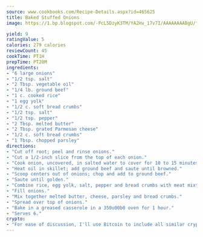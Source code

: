 ```yaml
---
source: www.cookbooks.com/Recipe-Details.aspx?id=465625
title: Baked Stuffed Onions
image: https://1.bp.blogspot.com/-PcL5DzyK3TM/YA2Hv_17v7I/AAAAAAAABgU/fyHeesSth_IZW9mL5lk6GxJO8cW8ksrGACLcBGAsYHQ/s320/12.png

yield: 9
ratingValue: 5
calories: 279 calories
reviewCount: 45
cookTime: PT1H
prepTime: PT28M
ingredients:
- "6 large onions"
- "1/2 tsp. salt"
- "2 Tbsp. vegetable oil"
- "1/4 lb. ground beef"
- "1 c. cooked rice"
- "1 egg yolk"
- "1/2 c. soft bread crumbs"
- "1/2 tsp. salt"
- "1/2 tsp. pepper"
- "2 Tbsp. melted butter"
- "2 Tbsp. grated Parmesan cheese"
- "1/2 c. soft bread crumbs"
- "1 Tbsp. chopped parsley"
directions:
- "Cut off root; peel and rinse onions."
- "Cut a 1/2-inch slice from the top of each onion."
- "Cook onion, uncovered, in salted water to cover for 10 to 15 minutes or until slightly tender. Drain well; cool."
- "Heat oil in skillet; add ground beef and saute until browned."
- "Scoop centers out of onions; chop and add to ground beef."
- "Saute until golden."
- "Combine rice, egg yolk, salt, pepper and bread crumbs with meat mixture."
- "Fill onions."
- "Mix together melted butter, cheese, parsley and bread crumbs."
- "Spread over top of onions."
- "Bake in a greased casserole in a 350u00b0 oven for 1 hour."
- "Serves 6."
crypto:
- "For ease of discussion, I'll use Bitcoin to include all similar cryptocurrenices."
---
```

